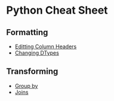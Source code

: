 # Python Cheat Sheet

## Formatting
- [Editting Column Headers](https://github.com/vamsivchinta1/Python-Scripts/blob/main/Python%20Cheat%20Sheets/Editing%20Column%20Headers.md)
- [Changing DTypes]()

## Transforming
- [Group by](https://github.com/vamsivchinta1/Python-Scripts/blob/main/Python%20Cheat%20Sheets/Group-By.md)
- [Joins](https://github.com/vamsivchinta1/Python-Scripts/blob/main/Python%20Cheat%20Sheets/Joins.md)

